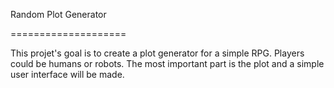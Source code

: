 Random Plot Generator

====================

This projet's goal is to create a plot generator for a simple RPG.
Players could be humans or robots.
The most important part is the plot and a simple user interface will be made.
